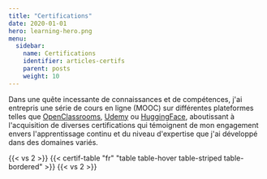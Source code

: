 ```yaml
---
title: "Certifications"
date: 2020-01-01
hero: learning-hero.png
menu:
  sidebar:
    name: Certifications
    identifier: articles-certifs
    parent: posts
    weight: 10
---
```

Dans une quête incessante de connaissances et de compétences, j'ai entrepris une série de cours en ligne (MOOC) sur différentes plateformes telles que [OpenClassrooms](https://openclassrooms.com/), [Udemy](https://www.udemy.com/) ou [HuggingFace](https://huggingface.co/), aboutissant à l'acquisition de diverses certifications qui témoignent de mon engagement envers l'apprentissage continu et du niveau d'expertise que j'ai développé dans des domaines variés.

{{< vs 2 >}}
{{< certif-table "fr" "table table-hover table-striped table-bordered" >}}
{{< vs 2 >}}


